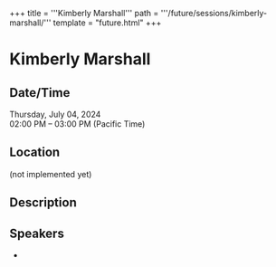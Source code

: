 +++
title = '''Kimberly Marshall'''
path = '''/future/sessions/kimberly-marshall/'''
template = "future.html"
+++

<h1>Kimberly Marshall</h1>
<h2>Date/Time</h2>
<p>Thursday, July 04, 2024<br>
02:00 PM – 03:00 PM (Pacific Time)</p>
<h2>Location</h2>
(not implemented yet)
<h2>Description</h2>

<h2>Speakers</h2>
<ul><li><bound method Speaker.link of Speaker(data=SpeakerData(presenter_at=['CF79AA12-6437-4613-A4B2-D804FC0708CB'], speaker_biography='Kimberly Marshall is known worldwide for her compelling programs and presentations of organ music. She currently holds the Patricia and Leonard Goldman Endowed Professorship in Organ at Arizona State University; from 2020-22, she held the Hedda Andersson Visiting Professorship at the Malmö Academy of Music. In 2022, she was awarded the Medal of the Royal College of Organists, their highest honor, in recognition of her distinguished achievement in organ performance and scholarship.\r\n\r\nKimberly has performed and presented her research at 13 national conventions of the AGO, and she is honored to present the final concert for the San Francisco Convention. She is known for her creative programming, her eclectic repertoire and her scholarship. Her recording Celebrating Notre-Dame, released in 2021, includes music spanning five centuries, played on the world’s largest meantone organ in Göteborg, Sweden. Engagements in 2023-4 include recitals for the Oaxaca International Organ Festival, teaching residencies at Yale University and the Tokyo University of the Arts, and performances at the Orgelpark in Amsterdam, St. Paul’s Cathedral, London, and on the new symphonic organ at Göteborg Concert Hall.\r\n\r\nIn addition to her research into historical performance practice, she has investigated the use of sound vibrations in a restorative practice and developed organ sound meditations which she has presented at many venues in the US and Europe. A current focus of Kimberly’s scholarship is the creation of an online Encyclopedia of the Organ, which she hopes to launch in 2025.\r\n\r\nSee http://www.kimberlymarshall.com/ or visit https://www.facebook.com/KimberlyMarshall.organist.', speaker_display_name='Kimberly Marshall', speaker_first_name='Kimberly', speaker_last_name='Marshall', speaker_stub='B4005F63-3275-4C21-A476-FB5DE091209D', speaker_title='', updated_date=datetime.date(2023, 9, 4)), updated=False, deleted=False)></li>

